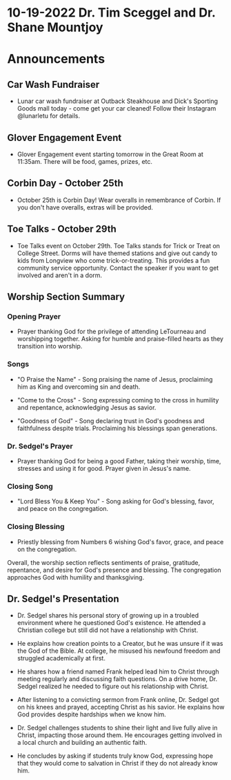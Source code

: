 # 10-19-2022 Dr. Tim Sceggel and Dr. Shane Mountjoy



# Announcements

## Car Wash Fundraiser
- Lunar car wash fundraiser at Outback Steakhouse and Dick's Sporting Goods mall today - come get your car cleaned! Follow their Instagram @lunarletu for details.

## Glover Engagement Event  
- Glover Engagement event starting tomorrow in the Great Room at 11:35am. There will be food, games, prizes, etc. 

## Corbin Day - October 25th
- October 25th is Corbin Day! Wear overalls in remembrance of Corbin. If you don't have overalls, extras will be provided. 

## Toe Talks - October 29th
- Toe Talks event on October 29th. Toe Talks stands for Trick or Treat on College Street. Dorms will have themed stations and give out candy to kids from Longview who come trick-or-treating. This provides a fun community service opportunity. Contact the speaker if you want to get involved and aren't in a dorm.


## Worship Section Summary

### Opening Prayer
- Prayer thanking God for the privilege of attending LeTourneau and worshipping together. Asking for humble and praise-filled hearts as they transition into worship. 

### Songs 
- "O Praise the Name" - Song praising the name of Jesus, proclaiming him as King and overcoming sin and death.

- "Come to the Cross" - Song expressing coming to the cross in humility and repentance, acknowledging Jesus as savior. 

- "Goodness of God" - Song declaring trust in God's goodness and faithfulness despite trials. Proclaiming his blessings span generations. 

### Dr. Sedgel's Prayer
- Prayer thanking God for being a good Father, taking their worship, time, stresses and using it for good. Prayer given in Jesus's name.

### Closing Song
- "Lord Bless You & Keep You" - Song asking for God's blessing, favor, and peace on the congregation.

### Closing Blessing
- Priestly blessing from Numbers 6 wishing God's favor, grace, and peace on the congregation. 

Overall, the worship section reflects sentiments of praise, gratitude, repentance, and desire for God's presence and blessing. The congregation approaches God with humility and thanksgiving.


## Dr. Sedgel's Presentation

- Dr. Sedgel shares his personal story of growing up in a troubled environment where he questioned God's existence. He attended a Christian college but still did not have a relationship with Christ. 

- He explains how creation points to a Creator, but he was unsure if it was the God of the Bible. At college, he misused his newfound freedom and struggled academically at first.

- He shares how a friend named Frank helped lead him to Christ through meeting regularly and discussing faith questions. On a drive home, Dr. Sedgel realized he needed to figure out his relationship with Christ.

- After listening to a convicting sermon from Frank online, Dr. Sedgel got on his knees and prayed, accepting Christ as his savior. He explains how God provides despite hardships when we know him. 

- Dr. Sedgel challenges students to shine their light and live fully alive in Christ, impacting those around them. He encourages getting involved in a local church and building an authentic faith.

- He concludes by asking if students truly know God, expressing hope that they would come to salvation in Christ if they do not already know him.